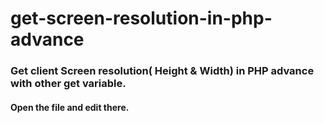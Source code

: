# get-screen-resolution-in-php-advance
### Get client Screen resolution( Height &amp; Width) in PHP advance with other get variable.

#### Open the file and edit there.

